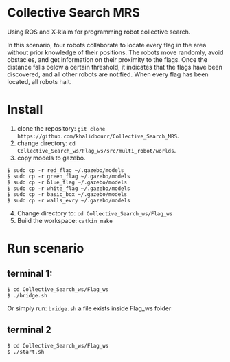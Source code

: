 # Collective Search MRS
 Using ROS and X-klaim for programming robot collective search.

In this scenario, four robots collaborate to locate every flag in the area without prior knowledge of their positions. The robots move randomly, avoid obstacles, and get information on their proximity to the flags. Once the distance falls below a certain threshold, it indicates that the flags have been discovered, and all other robots are notified. When every flag has been located, all robots halt.

# Install


1. clone the repository: `git clone https://github.com/khalidbourr/Collective_Search_MRS`.
2. change directory: `cd Collective_Search_ws/Flag_ws/src/multi_robot/worlds`.
3. copy models to gazebo.
```
$ sudo cp -r red_flag ~/.gazebo/models
$ sudo cp -r green_flag ~/.gazebo/models
$ sudo cp -r blue_flag ~/.gazebo/models
$ sudo cp -r white_flag ~/.gazebo/models
$ sudo cp -r basic_box ~/.gazebo/models
$ sudo cp -r walls_evry ~/.gazebo/models
```
4. Change directory to: `cd Collective_Search_ws/Flag_ws`
5. Build the workspace: `catkin_make`

# Run scenario

## terminal 1: 

```
$ cd Collective_Search_ws/Flag_ws
$ ./bridge.sh

```
Or simply run: `bridge.sh` a file exists inside Flag_ws folder 
## terminal 2

```
$ cd Collective_Search_ws/Flag_ws
$ ./start.sh
```

